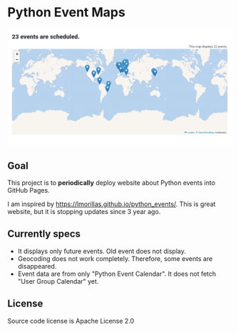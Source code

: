 # Python Event Maps

<kbd>![](https://github.com/attakei/python-events/blob/main/public/screenshot.png?raw=true)</kbd>

## Goal

This project is to **periodically** deploy website about Python events into GitHub Pages.

I am inspired by https://lmorillas.github.io/python_events/.
This is great website, but it is stopping updates since 3 year ago.

## Currently specs

- It displays only future events. Old event does not display.
- Geocoding does not work completely. Therefore, some events are disappeared.
- Event data are from only "Python Event Calendar". It does not fetch "User Group Calendar" yet.

## License 

Source code license is Apache License 2.0
